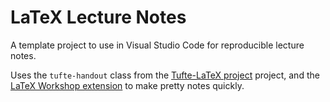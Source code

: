 LaTeX Lecture Notes
===================

A template project to use in Visual Studio Code for reproducible lecture notes.

Uses the `tufte-handout` class from the [Tufte-LaTeX project](https://tufte-latex.github.io/tufte-latex/) project, and the [LaTeX Workshop extension](https://github.com/James-Yu/LaTeX-Workshop) to make pretty notes quickly.